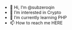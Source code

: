 - 👋 Hi, I’m @subzeroqin
- 👀 I’m interested in Crypto
- 🌱 I’m currently learning PHP
- 📫 How to reach me HERE

<!---
subzeroqin/subzeroqin is a ✨ special ✨ repository because its `README.md` (this file) appears on your GitHub profile.
You can click the Preview link to take a look at your changes.
--->
